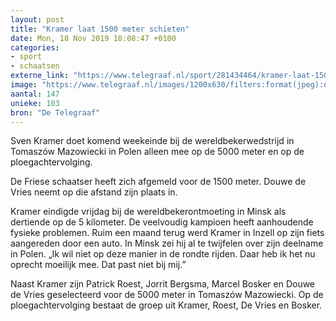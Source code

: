 ```yaml
---
layout: post
title: "Kramer laat 1500 meter schieten"
date: Mon, 18 Nov 2019 18:08:47 +0100
categories: 
- sport 
- schaatsen 
externe_link: "https://www.telegraaf.nl/sport/281434464/kramer-laat-1500-meter-schieten"
image: "https://www.telegraaf.nl/images/1200x630/filters:format(jpeg):quality(80)/cdn-kiosk-api.telegraaf.nl/1552ce08-0a26-11ea-834b-0217670beecd.jpg"
aantal: 147
unieke: 103
bron: "De Telegraaf"
---
```


<p class="intro">Sven Kramer doet komend weekeinde bij de wereldbekerwedstrijd in Tomaszów Mazowiecki in Polen alleen mee op de 5000 meter en op de ploegachtervolging.</p> <p>De Friese schaatser heeft zich afgemeld voor de 1500 meter. Douwe de Vries neemt op die afstand zijn plaats in.</p><p>Kramer eindigde vrijdag bij de wereldbekerontmoeting in Minsk als dertiende op de 5 kilometer. De veelvoudig kampioen heeft aanhoudende fysieke problemen. Ruim een maand terug werd Kramer in Inzell op zijn fiets aangereden door een auto. In Minsk zei hij al te twijfelen over zijn deelname in Polen. „Ik wil niet op deze manier in de rondte rijden. Daar heb ik het nu oprecht moeilijk mee. Dat past niet bij mij.”</p><p>Naast Kramer zijn Patrick Roest, Jorrit Bergsma, Marcel Bosker en Douwe de Vries geselecteerd voor de 5000 meter in Tomaszów Mazowiecki. Op de ploegachtervolging bestaat de groep uit Kramer, Roest, De Vries en Bosker.</p>
